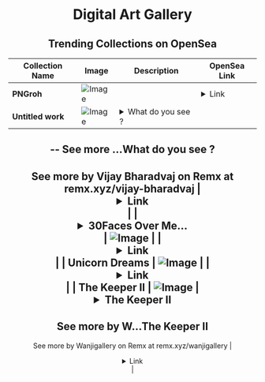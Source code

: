 <div align="center">

# Digital Art Gallery

## Trending Collections on OpenSea

| Collection Name                       | Image                                                                                     | Description                       | OpenSea Link                                                                                          |
|---------------------------------------|-------------------------------------------------------------------------------------------|-----------------------------------|--------------------------------------------------------------------------------------------------------|
| **PNGroh** | ![Image](https://i.seadn.io/s/raw/files/ed4eec1434a9d0dca278a3d665be3ad5.png?w=500&auto=format?w=200&auto=format) |  | <details><summary>Link</summary>[PNGroh](https://opensea.io/collection/pngroh)</details> |
| **Untitled work** | ![Image](https://i.seadn.io/s/raw/files/5e084978e833e9d8a0ed29f61b394723.png?w=500&auto=format?w=200&auto=format) | <details><summary>What do you see ?
--
See more ...</summary>What do you see ?
--
See more by Vijay Bharadvaj on Remx at remx.xyz/vijay-bharadvaj</details> | <details><summary>Link</summary>[Untitled work](https://opensea.io/collection/untitled-work-2)</details> |
| **<details><summary>30Faces Over Me...</summary>30Faces Over Meta</details>** | ![Image](https://i.seadn.io/s/raw/files/349d7f0ddf4b47d5606f9facdcaa2267.jpg?w=500&auto=format?w=200&auto=format) |  | <details><summary>Link</summary>[30Faces Over Meta](https://opensea.io/collection/30faces-over-meta)</details> |
| **Unicorn Dreams** | ![Image](https://i.seadn.io/s/raw/files/7d24375e12f941145bc5a23dbd28750f.jpg?w=500&auto=format?w=200&auto=format) |  | <details><summary>Link</summary>[Unicorn Dreams](https://opensea.io/collection/unicorn-dreams-2)</details> |
| **The Keeper II** | ![Image](https://i.seadn.io/s/raw/files/085a1dae6670d9a4c84e5c272eaa23c3.png?w=500&auto=format?w=200&auto=format) | <details><summary>The Keeper II
--
See more by W...</summary>The Keeper II
--
See more by Wanjigallery  on Remx at remx.xyz/wanjigallery</details> | <details><summary>Link</summary>[The Keeper II](https://opensea.io/collection/the-keeper-ii)</details> |

</div>
